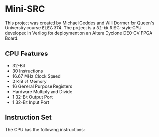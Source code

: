 # Mini-SRC
This project was created by Michael Geddes and Will Dormer for Queen's University course ELEC 374. The project is a 32-bit
RISC-style CPU developed in Verilog for deployment on an Altera Cyclone DE0-CV FPGA Board.

## CPU Features

- 32-Bit
- 30 Instructions
- 16.67 MHz Clock Speed
- 2 KiB of Memory
- 16 General Purpose Registers
- Hardware Multiply and Divide
- 1 32-Bit Output Port
- 1 32-Bit Input Port

## Instruction Set
The CPU has the following instructions:


